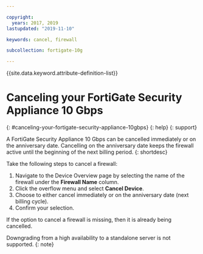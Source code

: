 ```yaml
---

copyright:
  years: 2017, 2019
lastupdated: "2019-11-10"

keywords: cancel, firewall

subcollection: fortigate-10g

---
```


{{site.data.keyword.attribute-definition-list}}

# Canceling your FortiGate Security Appliance 10 Gbps
{: #canceling-your-fortigate-security-appliance-10gbps}
{: help}
{: support}

A FortiGate Security Appliance 10 Gbps can be cancelled immediately or on the anniversary date. Cancelling on the anniversary date keeps the firewall active until the beginning of the next billing period.
{: shortdesc}

Take the following steps to cancel a firewall:

1. Navigate to the Device Overview page by selecting the name of the firewall under the **Firewall Name** column.
1. Click the overflow menu and select **Cancel Device**.
1. Choose to either cancel immediately or on the anniversary date (next billing cycle).
1. Confirm your selection.

If the option to cancel a firewall is missing, then it is already being cancelled.

Downgrading from a high availability to a standalone server is not supported.
{: note}
